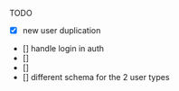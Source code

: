TODO

- [x] new user duplication
- [] handle login in auth 
- [] 
- [] 
- [] different schema for the 2 user types
